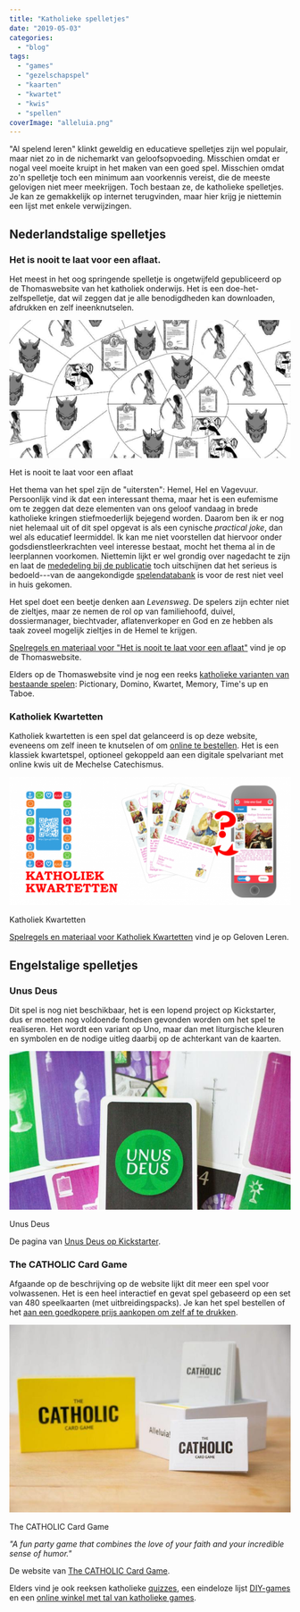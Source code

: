 ```yaml
---
title: "Katholieke spelletjes"
date: "2019-05-03"
categories: 
  - "blog"
tags: 
  - "games"
  - "gezelschapspel"
  - "kaarten"
  - "kwartet"
  - "kwis"
  - "spellen"
coverImage: "alleluia.png"
---
```


"Al spelend leren" klinkt geweldig en educatieve spelletjes zijn wel populair, maar niet zo in de nichemarkt van geloofsopvoeding. Misschien omdat er nogal veel moeite kruipt in het maken van een goed spel. Misschien omdat zo'n spelletje toch een minimum aan voorkennis vereist, die de meeste gelovigen niet meer meekrijgen. Toch bestaan ze, de katholieke spelletjes. Je kan ze gemakkelijk op internet terugvinden, maar hier krijg je niettemin een lijst met enkele verwijzingen.  

## Nederlandstalige spelletjes  

### Het is nooit te laat voor een aflaat.  

Het meest in het oog springende spelletje is ongetwijfeld gepubliceerd op de Thomaswebsite van het katholiek onderwijs. Het is een doe-het-zelfspelletje, dat wil zeggen dat je alle benodigdheden kan downloaden, afdrukken en zelf ineenknutselen.  

[![](images/aflaat.png)](https://www.kuleuven.be/thomas/page/spelendatabank-het-is-nooit-te-laat-voor-een-aflaat/)

Het is nooit te laat voor een aflaat

Het thema van het spel zijn de "uitersten": Hemel, Hel en Vagevuur. Persoonlijk vind ik dat een interessant thema, maar het is een eufemisme om te zeggen dat deze elementen van ons geloof vandaag in brede katholieke kringen stiefmoederlijk bejegend worden. Daarom ben ik er nog niet helemaal uit of dit spel opgevat is als een cynische _practical joke_, dan wel als educatief leermiddel. Ik kan me niet voorstellen dat hiervoor onder godsdienstleerkrachten veel interesse bestaat, mocht het thema al in de leerplannen voorkomen. Niettemin lijkt er wel grondig over nagedacht te zijn en laat de [mededeling bij de publicatie](https://www.kuleuven.be/thomas/page/nieuwsbrief/view/58389/#item58392) toch uitschijnen dat het serieus is bedoeld---van de aangekondigde [spelendatabank](https://www.kuleuven.be/thomas/page/spelendatabank/) is voor de rest niet veel in huis gekomen.  

Het spel doet een beetje denken aan _Levensweg_. De spelers zijn echter niet de zieltjes, maar ze nemen de rol op van familiehoofd, duivel, dossiermanager, biechtvader, aflatenverkoper en God en ze hebben als taak zoveel mogelijk zieltjes in de Hemel te krijgen.  

[Spelregels en materiaal voor "Het is nooit te laat voor een aflaat"](https://www.kuleuven.be/thomas/page/spelendatabank-het-is-nooit-te-laat-voor-een-aflaat/) vind je op de Thomaswebsite.  

Elders op de Thomaswebsite vind je nog een reeks [katholieke varianten van bestaande spelen](https://www.kuleuven.be/thomas/page/werkvormen-gezelschapsspelen/): Pictionary, Domino, Kwartet, Memory, Time's up en Taboe.  

### Katholiek Kwartetten  

Katholiek kwartetten is een spel dat gelanceerd is op deze website, eveneens om zelf ineen te knutselen of om [online te bestellen](https://www.drivethrucards.com/product/146547/Katholiek-Kwartetten). Het is een klassiek kwartetspel, optioneel gekoppeld aan een digitale spelvariant met online kwis uit de Mechelse Catechismus.  

[![](images/drie-kaarten-1024x468.png)](/page/katholiek-kwartetten/)

Katholiek Kwartetten

[Spelregels en materiaal voor Katholiek Kwartetten](/page/katholiek-kwartetten/) vind je op Geloven Leren.  

## Engelstalige spelletjes  

### Unus Deus  

Dit spel is nog niet beschikbaar, het is een lopend project op Kickstarter, dus er moeten nog voldoende fondsen gevonden worden om het spel te realiseren. Het wordt een variant op Uno, maar dan met liturgische kleuren en symbolen en de nodige uitleg daarbij op de achterkant van de kaarten.  

[![](images/unus-deus-700x394.jpg)](https://www.kickstarter.com/projects/346904431/unus-deus-a-catholic-liturgical-card-game-for-kids?ref=creator_nav&fbclid=IwAR3EsEGGBXnypc7QgwFibfYX_YSBJOtXbFGOay_95LAAPbGAFM00vexwJ4s)

Unus Deus

De pagina van [Unus Deus op Kickstarter](https://www.kickstarter.com/projects/346904431/unus-deus-a-catholic-liturgical-card-game-for-kids?ref=creator_nav&fbclid=IwAR3EsEGGBXnypc7QgwFibfYX_YSBJOtXbFGOay_95LAAPbGAFM00vexwJ4s).  

### The CATHOLIC Card Game  

Afgaande op de beschrijving op de website lijkt dit meer een spel voor volwassenen. Het is een heel interactief en gevat spel gebaseerd op een set van 480 speelkaarten (met uitbreidingspacks). Je kan het spel bestellen of het [aan een goedkopere prijs aankopen om zelf af te drukken](https://catholiccardgame.com/products/print-at-home-base-game).  

[![](images/TheCatholicCardGame-43-700x467.jpg)](https://catholiccardgame.com/)

The CATHOLIC Card Game

_"A fun party game that combines the love of your faith and your incredible sense of humor."_  

De website van [The CATHOLIC Card Game](https://catholiccardgame.com/pages/about).  

Elders vind je ook reeksen katholieke [quizzes](https://www.sporcle.com/games/tags/catholic), een eindeloze lijst [DIY-games](http://catholicblogger1.blogspot.com/p/games.html) en een [online winkel met tal van katholieke games](https://www.catholiccompany.com/catholic-games-activities-c1287/).
